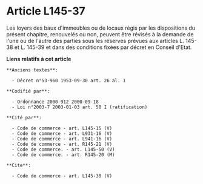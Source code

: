 # Article L145-37

Les loyers des baux d'immeubles ou de locaux régis par les dispositions du présent chapitre, renouvelés ou non, peuvent être
révisés à la demande de l'une ou de l'autre des parties sous les réserves prévues aux articles L. 145-38 et L. 145-39 et dans
des conditions fixées par décret en Conseil d'Etat.

**Liens relatifs à cet article**

	**Anciens textes**:

	  - Décret n°53-960 1953-09-30 art. 26 al. 1

	**Codifié par**:

	  - Ordonnance 2000-912 2000-09-18
	  - Loi n°2003-7 2003-01-03 art. 50 I (ratification)

	**Cité par**:

	  - Code de commerce - art. L145-15 (V)
	  - Code de commerce - art. L931-16 (V)
	  - Code de commerce - art. L941-16 (V)
	  - Code de commerce - art. R145-21 (V)
	  - Code de commerce. - art. L145-50 (V)
	  - Code de commerce. - art. R145-20 (M)

	**Cite**:

	  - Code de commerce - art. L145-38 (V)
